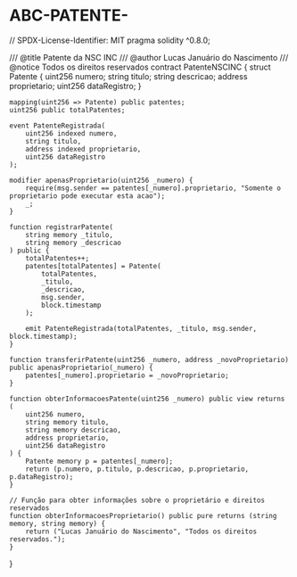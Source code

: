 # ABC-PATENTE-
// SPDX-License-Identifier: MIT
pragma solidity ^0.8.0;

/// @title Patente da NSC INC
/// @author Lucas Januário do Nascimento
/// @notice Todos os direitos reservados
contract PatenteNSCINC {
    struct Patente {
        uint256 numero;
        string titulo;
        string descricao;
        address proprietario;
        uint256 dataRegistro;
    }

    mapping(uint256 => Patente) public patentes;
    uint256 public totalPatentes;

    event PatenteRegistrada(
        uint256 indexed numero,
        string titulo,
        address indexed proprietario,
        uint256 dataRegistro
    );

    modifier apenasProprietario(uint256 _numero) {
        require(msg.sender == patentes[_numero].proprietario, "Somente o proprietario pode executar esta acao");
        _;
    }

    function registrarPatente(
        string memory _titulo,
        string memory _descricao
    ) public {
        totalPatentes++;
        patentes[totalPatentes] = Patente(
            totalPatentes,
            _titulo,
            _descricao,
            msg.sender,
            block.timestamp
        );

        emit PatenteRegistrada(totalPatentes, _titulo, msg.sender, block.timestamp);
    }

    function transferirPatente(uint256 _numero, address _novoProprietario) public apenasProprietario(_numero) {
        patentes[_numero].proprietario = _novoProprietario;
    }

    function obterInformacoesPatente(uint256 _numero) public view returns (
        uint256 numero,
        string memory titulo,
        string memory descricao,
        address proprietario,
        uint256 dataRegistro
    ) {
        Patente memory p = patentes[_numero];
        return (p.numero, p.titulo, p.descricao, p.proprietario, p.dataRegistro);
    }

    // Função para obter informações sobre o proprietário e direitos reservados
    function obterInformacoesProprietario() public pure returns (string memory, string memory) {
        return ("Lucas Januário do Nascimento", "Todos os direitos reservados.");
    }
}
